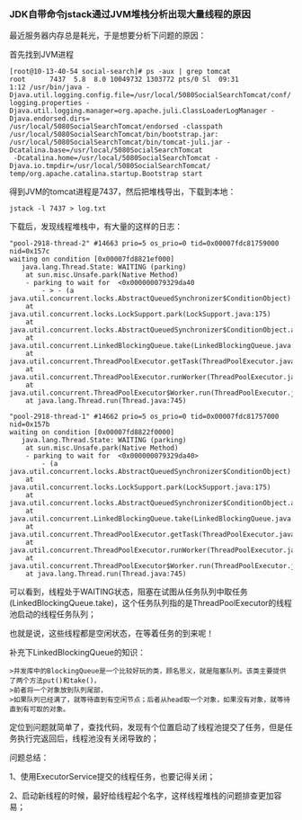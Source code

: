 ### JDK自带命令jstack通过JVM堆栈分析出现大量线程的原因
最近服务器内存总是耗光，于是想要分析下问题的原因：

首先找到JVM进程

	[root@10-13-40-54 social-search]# ps -aux | grep tomcat
	root      7437  5.8  8.0 10049732 1303772 pts/0 Sl  09:31   
	1:12 /usr/bin/java -Djava.util.logging.config.file=/usr/local/5080SocialSearchTomcat/conf/
	logging.properties -Djava.util.logging.manager=org.apache.juli.ClassLoaderLogManager -Djava.endorsed.dirs=
	/usr/local/5080SocialSearchTomcat/endorsed -classpath /usr/local/5080SocialSearchTomcat/bin/bootstrap.jar:
	/usr/local/5080SocialSearchTomcat/bin/tomcat-juli.jar -Dcatalina.base=/usr/local/5080SocialSearchTomcat 
	 -Dcatalina.home=/usr/local/5080SocialSearchTomcat -Djava.io.tmpdir=/usr/local/5080SocialSearchTomcat/
	temp/org.apache.catalina.startup.Bootstrap start
	
得到JVM的tomcat进程是7437，然后把堆栈导出，下载到本地：

	jstack -l 7437 > log.txt

下载后，发现线程堆栈中，有大量的这样的日志：

	"pool-2918-thread-2" #14663 prio=5 os_prio=0 tid=0x00007fdc81759000 nid=0x157c 
	waiting on condition [0x00007fd8821ef000]
	   java.lang.Thread.State: WAITING (parking)
		at sun.misc.Unsafe.park(Native Method)
		- parking to wait for  <0x000000079329da40
			- > - (a java.util.concurrent.locks.AbstractQueuedSynchronizer$ConditionObject)
		at java.util.concurrent.locks.LockSupport.park(LockSupport.java:175)
		at java.util.concurrent.locks.AbstractQueuedSynchronizer$ConditionObject.await(AbstractQueuedSynchronizer.java:2039)
		at java.util.concurrent.LinkedBlockingQueue.take(LinkedBlockingQueue.java:442)
		at java.util.concurrent.ThreadPoolExecutor.getTask(ThreadPoolExecutor.java:1067)
		at java.util.concurrent.ThreadPoolExecutor.runWorker(ThreadPoolExecutor.java:1127)
		at java.util.concurrent.ThreadPoolExecutor$Worker.run(ThreadPoolExecutor.java:617)
		at java.lang.Thread.run(Thread.java:745)
	
	"pool-2918-thread-1" #14662 prio=5 os_prio=0 tid=0x00007fdc81757000 nid=0x157b 
	waiting on condition [0x00007fd8822f0000]
	   java.lang.Thread.State: WAITING (parking)
		at sun.misc.Unsafe.park(Native Method)
		- parking to wait for  <0x000000079329da40> 
			- (a java.util.concurrent.locks.AbstractQueuedSynchronizer$ConditionObject)
		at java.util.concurrent.locks.LockSupport.park(LockSupport.java:175)
		at java.util.concurrent.locks.AbstractQueuedSynchronizer$ConditionObject.await(AbstractQueuedSynchronizer.java:2039)
		at java.util.concurrent.LinkedBlockingQueue.take(LinkedBlockingQueue.java:442)
		at java.util.concurrent.ThreadPoolExecutor.getTask(ThreadPoolExecutor.java:1067)
		at java.util.concurrent.ThreadPoolExecutor.runWorker(ThreadPoolExecutor.java:1127)
		at java.util.concurrent.ThreadPoolExecutor$Worker.run(ThreadPoolExecutor.java:617)
		at java.lang.Thread.run(Thread.java:745)

可以看到，线程处于WAITING状态，阻塞在试图从任务队列中取任务(LinkedBlockingQueue.take)，这个任务队列指的是ThreadPoolExecutor的线程池启动的线程任务队列；

也就是说，这些线程都是空闲状态，在等着任务的到来呢！

补充下LinkedBlockingQueue的知识：

	>并发库中的BlockingQueue是一个比较好玩的类，顾名思义，就是阻塞队列。该类主要提供了两个方法put()和take()，
	>前者将一个对象放到队列尾部，
	>如果队列已经满了，就等待直到有空闲节点；后者从head取一个对象，如果没有对象，就等待直到有可取的对象。

定位到问题就简单了，查找代码，发现有个位置启动了线程池提交了任务，但是任务执行完返回后，线程池没有关闭导致的；

问题总结：

1、使用ExecutorService提交的线程任务，也要记得关闭；

2、启动新线程的时候，最好给线程起个名字，这样线程堆栈的问题排查更加容易； 